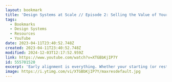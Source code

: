 ```yaml
---
layout: bookmark
title: 'Design Systems at Scale // Episode 2: Selling the Value of Your Design System'
tags:
  - Bookmarks
  - Design Systems
  - Resources
  - YouTube
date: 2023-04-11T23:40:52.748Z
created: 2023-04-11T23:40:52.748Z
modified: 2024-12-03T12:17:52.959Z
link: https://www.youtube.com/watch?v=XTGBbKjIP7Y
id: 555701520
excerpt: 'Early alignment is everything. Whether your starting (or restarting) a #designsystem, learn who to involve and how to get buy-in.'
image: https://i.ytimg.com/vi/XTGBbKjIP7Y/maxresdefault.jpg
---
```

